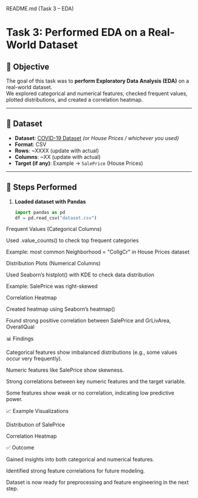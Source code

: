 README.md (Task 3 – EDA)
# Task 3: Performed EDA on a Real-World Dataset

## 📌 Objective
The goal of this task was to **perform Exploratory Data Analysis (EDA)** on a real-world dataset.  
We explored categorical and numerical features, checked frequent values, plotted distributions, and created a correlation heatmap.

---

## 📂 Dataset
- **Dataset**: [COVID-19 Dataset](your-dataset-link-here) *(or House Prices / whichever you used)*  
- **Format**: CSV  
- **Rows**: ~XXXX (update with actual)  
- **Columns**: ~XX (update with actual)  
- **Target (if any)**: Example → `SalePrice` (House Prices)  

---

## 🔎 Steps Performed
1. **Loaded dataset with Pandas**
   ```python
   import pandas as pd
   df = pd.read_csv("dataset.csv")


Frequent Values (Categorical Columns)

Used .value_counts() to check top frequent categories

Example: most common Neighborhood = "CollgCr" in House Prices dataset

Distribution Plots (Numerical Columns)

Used Seaborn’s histplot() with KDE to check data distribution

Example: SalePrice was right-skewed

Correlation Heatmap

Created heatmap using Seaborn’s heatmap()

Found strong positive correlation between SalePrice and GrLivArea, OverallQual

📊 Findings

Categorical features show imbalanced distributions (e.g., some values occur very frequently).

Numeric features like SalePrice show skewness.

Strong correlations between key numeric features and the target variable.

Some features show weak or no correlation, indicating low predictive power.

📈 Example Visualizations

Distribution of SalePrice


Correlation Heatmap


✅ Outcome

Gained insights into both categorical and numerical features.

Identified strong feature correlations for future modeling.

Dataset is now ready for preprocessing and feature engineering in the next step.
